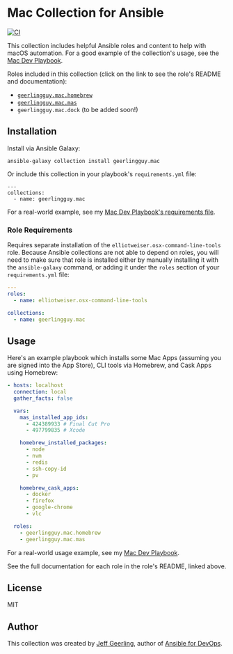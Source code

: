 # Mac Collection for Ansible

[![CI][badge-gh-actions]][link-gh-actions]

This collection includes helpful Ansible roles and content to help with macOS automation. For a good example of the collection's usage, see the [Mac Dev Playbook](https://github.com/geerlingguy/mac-dev-playbook).

Roles included in this collection (click on the link to see the role's README and documentation):

  - [`geerlingguy.mac.homebrew`](https://github.com/geerlingguy/ansible-collection-mac/blob/master/roles/homebrew/README.md)
  - [`geerlingguy.mac.mas`](https://github.com/geerlingguy/ansible-collection-mac/blob/master/roles/mas/README.md)
  - `geerlingguy.mac.dock` (to be added soon!)

## Installation

Install via Ansible Galaxy:

```
ansible-galaxy collection install geerlingguy.mac
```

Or include this collection in your playbook's `requirements.yml` file:

```
---
collections:
  - name: geerlingguy.mac
```

For a real-world example, see my [Mac Dev Playbook's requirements file](https://github.com/geerlingguy/mac-dev-playbook/blob/master/requirements.yml).

### Role Requirements

Requires separate installation of the `elliotweiser.osx-command-line-tools` role. Because Ansible collections are not able to depend on roles, you will need to make sure that role is installed either by manually installing it with the `ansible-galaxy` command, or adding it under the `roles` section of your `requirements.yml` file:

```yaml
---
roles:
  - name: elliotweiser.osx-command-line-tools

collections:
  - name: geerlingguy.mac
```

## Usage

Here's an example playbook which installs some Mac Apps (assuming you are signed into the App Store), CLI tools via Homebrew, and Cask Apps using Homebrew:

```yaml
- hosts: localhost
  connection: local
  gather_facts: false

  vars:
    mas_installed_app_ids:
      - 424389933 # Final Cut Pro
      - 497799835 # Xcode

    homebrew_installed_packages:
      - node
      - nvm
      - redis
      - ssh-copy-id
      - pv

    homebrew_cask_apps:
      - docker
      - firefox
      - google-chrome
      - vlc

  roles:
    - geerlingguy.mac.homebrew
    - geerlingguy.mac.mas
```

For a real-world usage example, see my [Mac Dev Playbook](https://github.com/geerlingguy/mac-dev-playbook).

See the full documentation for each role in the role's README, linked above.

## License

MIT

## Author

This collection was created by [Jeff Geerling](https://www.jeffgeerling.com), author of [Ansible for DevOps](https://www.ansiblefordevops.com).

[badge-gh-actions]: https://github.com/geerlingguy/ansible-collection-mac/workflows/CI/badge.svg?event=push
[link-gh-actions]: https://github.com/geerlingguy/ansible-collection-mac/actions?query=workflow%3ACI
